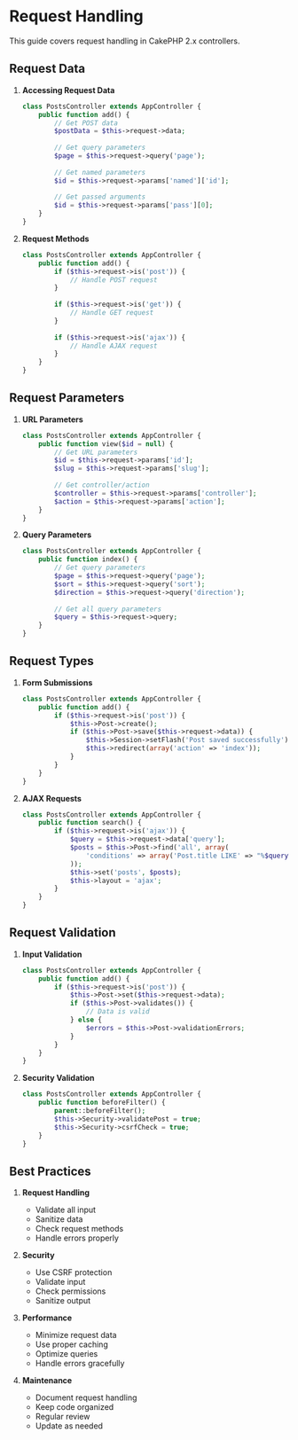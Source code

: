 # Request Handling

This guide covers request handling in CakePHP 2.x controllers.

## Request Data

1. **Accessing Request Data**
   ```php
   class PostsController extends AppController {
       public function add() {
           // Get POST data
           $postData = $this->request->data;
           
           // Get query parameters
           $page = $this->request->query('page');
           
           // Get named parameters
           $id = $this->request->params['named']['id'];
           
           // Get passed arguments
           $id = $this->request->params['pass'][0];
       }
   }
   ```

2. **Request Methods**
   ```php
   class PostsController extends AppController {
       public function add() {
           if ($this->request->is('post')) {
               // Handle POST request
           }
           
           if ($this->request->is('get')) {
               // Handle GET request
           }
           
           if ($this->request->is('ajax')) {
               // Handle AJAX request
           }
       }
   }
   ```

## Request Parameters

1. **URL Parameters**
   ```php
   class PostsController extends AppController {
       public function view($id = null) {
           // Get URL parameters
           $id = $this->request->params['id'];
           $slug = $this->request->params['slug'];
           
           // Get controller/action
           $controller = $this->request->params['controller'];
           $action = $this->request->params['action'];
       }
   }
   ```

2. **Query Parameters**
   ```php
   class PostsController extends AppController {
       public function index() {
           // Get query parameters
           $page = $this->request->query('page');
           $sort = $this->request->query('sort');
           $direction = $this->request->query('direction');
           
           // Get all query parameters
           $query = $this->request->query;
       }
   }
   ```

## Request Types

1. **Form Submissions**
   ```php
   class PostsController extends AppController {
       public function add() {
           if ($this->request->is('post')) {
               $this->Post->create();
               if ($this->Post->save($this->request->data)) {
                   $this->Session->setFlash('Post saved successfully');
                   $this->redirect(array('action' => 'index'));
               }
           }
       }
   }
   ```

2. **AJAX Requests**
   ```php
   class PostsController extends AppController {
       public function search() {
           if ($this->request->is('ajax')) {
               $query = $this->request->data['query'];
               $posts = $this->Post->find('all', array(
                   'conditions' => array('Post.title LIKE' => "%$query%")
               ));
               $this->set('posts', $posts);
               $this->layout = 'ajax';
           }
       }
   }
   ```

## Request Validation

1. **Input Validation**
   ```php
   class PostsController extends AppController {
       public function add() {
           if ($this->request->is('post')) {
               $this->Post->set($this->request->data);
               if ($this->Post->validates()) {
                   // Data is valid
               } else {
                   $errors = $this->Post->validationErrors;
               }
           }
       }
   }
   ```

2. **Security Validation**
   ```php
   class PostsController extends AppController {
       public function beforeFilter() {
           parent::beforeFilter();
           $this->Security->validatePost = true;
           $this->Security->csrfCheck = true;
       }
   }
   ```

## Best Practices

1. **Request Handling**
   - Validate all input
   - Sanitize data
   - Check request methods
   - Handle errors properly

2. **Security**
   - Use CSRF protection
   - Validate input
   - Check permissions
   - Sanitize output

3. **Performance**
   - Minimize request data
   - Use proper caching
   - Optimize queries
   - Handle errors gracefully

4. **Maintenance**
   - Document request handling
   - Keep code organized
   - Regular review
   - Update as needed 
